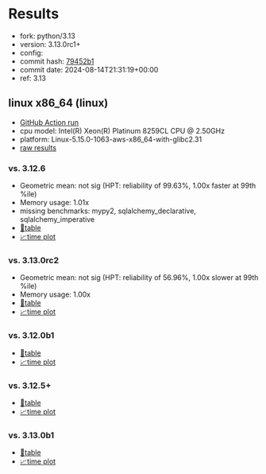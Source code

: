 # Results

- fork: python/3.13
- version: 3.13.0rc1+
- config: 
- commit hash: [79452b1](https://github.com/python/cpython/commit/79452b1)
- commit date: 2024-08-14T21:31:19+00:00
- ref: 3.13

## linux x86_64 (linux)

- [GitHub Action run](https://github.com/facebookexperimental/free-threading-benchmarking/actions/runs/10395537562)
- cpu model: Intel(R) Xeon(R) Platinum 8259CL CPU @ 2.50GHz
- platform: Linux-5.15.0-1063-aws-x86_64-with-glibc2.31
- [raw results](bm-20240814-linux-x86_64-python-3.13-3.13.0rc1%2B-79452b1.json)

### vs. 3.12.6

- Geometric mean: not sig (HPT: reliability of 99.63%, 1.00x faster at 99th %ile)
- Memory usage: 1.01x
- missing benchmarks: mypy2, sqlalchemy_declarative, sqlalchemy_imperative
- [📄table](bm-20240814-linux-x86_64-python-3.13-3.13.0rc1%2B-79452b1-vs-3.12.6.md)
- [📈time plot](bm-20240814-linux-x86_64-python-3.13-3.13.0rc1%2B-79452b1-vs-3.12.6.svg)

### vs. 3.13.0rc2

- Geometric mean: not sig (HPT: reliability of 56.96%, 1.00x slower at 99th %ile)
- Memory usage: 1.00x
- [📄table](bm-20240814-linux-x86_64-python-3.13-3.13.0rc1%2B-79452b1-vs-3.13.0rc2.md)
- [📈time plot](bm-20240814-linux-x86_64-python-3.13-3.13.0rc1%2B-79452b1-vs-3.13.0rc2.svg)

### vs. 3.12.0b1

- [📄table](bm-20240814-linux-x86_64-python-3.13-3.13.0rc1%2B-79452b1-vs-3.12.0b1.md)
- [📈time plot](bm-20240814-linux-x86_64-python-3.13-3.13.0rc1%2B-79452b1-vs-3.12.0b1.svg)

### vs. 3.12.5+

- [📄table](bm-20240814-linux-x86_64-python-3.13-3.13.0rc1%2B-79452b1-vs-3.12.5%2B.md)
- [📈time plot](bm-20240814-linux-x86_64-python-3.13-3.13.0rc1%2B-79452b1-vs-3.12.5%2B.svg)

### vs. 3.13.0b1

- [📄table](bm-20240814-linux-x86_64-python-3.13-3.13.0rc1%2B-79452b1-vs-3.13.0b1.md)
- [📈time plot](bm-20240814-linux-x86_64-python-3.13-3.13.0rc1%2B-79452b1-vs-3.13.0b1.svg)

